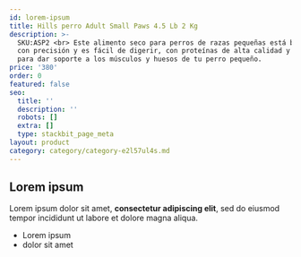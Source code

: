 ```yaml
---
id: lorem-ipsum
title: Hills perro Adult Small Paws 4.5 Lb 2 Kg
description: >-
  SKU:ASP2 <br> Este alimento seco para perros de razas pequeñas está balanceado
  con precisión y es fácil de digerir, con proteínas de alta calidad y calcio
  para dar soporte a los músculos y huesos de tu perro pequeño.
price: '380'
order: 0
featured: false
seo:
  title: ''
  description: ''
  robots: []
  extra: []
  type: stackbit_page_meta
layout: product
category: category/category-e2l57ul4s.md
---
```

## Lorem ipsum

Lorem ipsum dolor sit amet, **consectetur adipiscing elit**, sed do eiusmod tempor incididunt ut labore et dolore magna aliqua.

- Lorem ipsum
- dolor sit amet